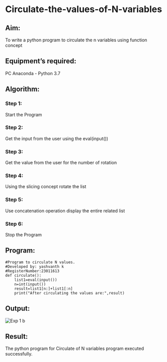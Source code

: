 # Circulate-the-values-of-N-variables
## Aim:
To write a python program to circulate the n variables using function concept
## Equipment’s required:
PC
Anaconda - Python 3.7
## Algorithm: 
### Step 1: 
Start the Program
### Step 2: 
Get the input from the user using the eval(input())
### Step 3: 
Get the value from the user for the number of rotation
### Step 4: 
Using the slicing concept rotate the list
### Step 5: 
Use concatenation operation display the entire related list
### Step 6: 
Stop the Program
## Program:
```
#Program to circulate N values.
#Developed by: yashvanth k
#RegisterNumber:23011613
def circulate():
    list1=eval(input())
    n=int(input())
    result=list1[n:]+list1[:n]
    print("After circulating the values are:",result)
```
## Output:
![Exp 1 b](https://github.com/Yashvanth21/Circulate-the-values-of-N-variables/assets/144979957/799d8e2a-b931-4b45-a8ba-fce5cfe7c4ab)

## Result:
The python program for Circulate of N variables program executed successfully.
